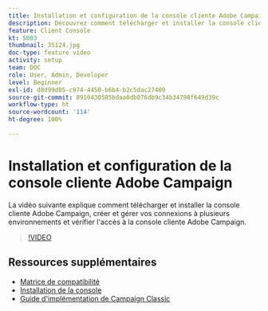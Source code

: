 ```yaml
---
title: Installation et configuration de la console cliente Adobe Campaign
description: Découvrez comment télécharger et installer la console cliente Adobe Campaign, créer et gérer vos connexions à plusieurs environnements et vérifier l'accès à la console client Adobe Campaign.
feature: Client Console
kt: 5003
thumbnail: 35124.jpg
doc-type: feature video
activity: setup
team: DOC
role: User, Admin, Developer
level: Beginner
exl-id: d8d99d05-c974-4450-b6b4-b2c5dac27409
source-git-commit: 8910430585bdaa0db076db9c34b34798f649d39c
workflow-type: ht
source-wordcount: '114'
ht-degree: 100%

---
```


# Installation et configuration de la console cliente Adobe Campaign

La vidéo suivante explique comment télécharger et installer la console cliente Adobe Campaign, créer et gérer vos connexions à plusieurs environnements et vérifier l&#39;accès à la console cliente Adobe Campaign.

>[!VIDEO](https://video.tv.adobe.com/v/35124?quality=12)

## Ressources supplémentaires

* [Matrice de compatibilité](https://experienceleague.adobe.com/docs/campaign-classic/using/release-notes/compatibility-matrix.html?lang=fr#compatibility-matrix)
* [Installation de la console](https://experienceleague.adobe.com/docs/campaign-classic/using/installing-campaign-classic/connect-to-campaign/installing-the-client-console.html?lang=fr)
* [Guide d&#39;implémentation de Campaign Classic](https://experienceleague.adobe.com/docs/campaign-classic/using/campaign-classic-home.html?lang=fr)
